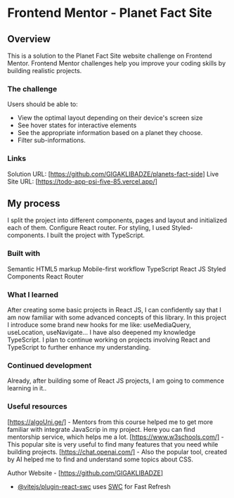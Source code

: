 # Frontend Mentor - Planet Fact Site

## Overview

This is a solution to the Planet Fact Site
website challenge on Frontend Mentor. Frontend Mentor challenges help you improve your coding skills by building realistic projects.

### The challenge

Users should be able to:

- View the optimal layout depending on their device's screen size
- See hover states for interactive elements
- See the appropriate information based on a planet they choose.
- Filter sub-informations.

### Links

Solution URL: [https://github.com/GIGAKLIBADZE/planets-fact-side]
Live Site URL: [https://todo-app-psi-five-85.vercel.app/]

## My process

I split the project into different components, pages and layout and initialized each of them. Configure React router. For styling, I used Styled-components. I built the project with TypeScript.

### Built with

Semantic HTML5 markup
Mobile-first workflow
TypeScript
React JS
Styled Components
React Router

### What I learned

After creating some basic projects in React JS, I can confidently say that I am now familiar with some advanced concepts of this library. In this project I introduce some brand new hooks for me like: useMediaQuery, useLocation, useNavigate... I have also deepened my knowledge TypeScript. I plan to continue working on projects involving React and TypeScript to further enhance my understanding.

### Continued development

Already, after building some of React JS projects, I am going to commence learning in it..

### Useful resources

[https://algoUni.ge/] - Mentors from this course helped me to get more familiar with integrate JavaScrip in my project. Here you can find mentorship service, which helps me a lot.
[https://www.w3schools.com/] - This popular site is very useful to find many features that you need while building projects.
[https://chat.openai.com/] - Also the popular tool, created by AI helped me to find and understand some topics about CSS.

Author
Website - [https://github.com/GIGAKLIBADZE]

- [@vitejs/plugin-react-swc](https://github.com/vitejs/vite-plugin-react-swc) uses [SWC](https://swc.rs/) for Fast Refresh
